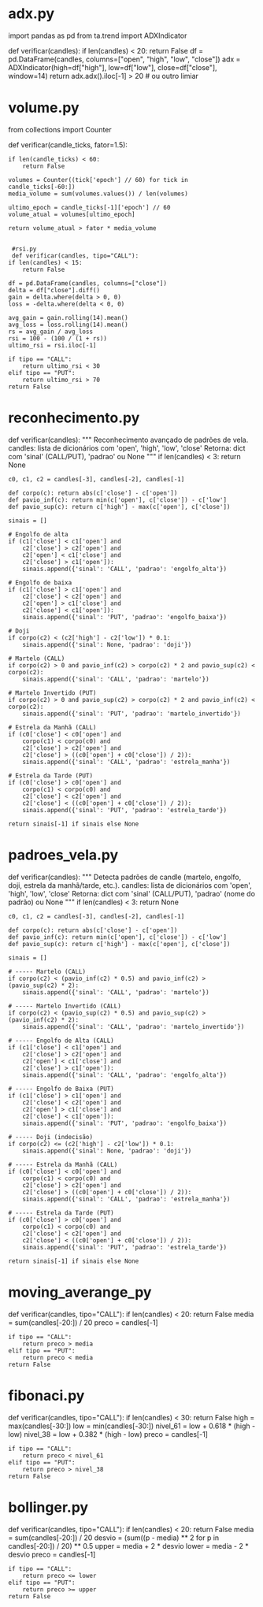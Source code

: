 # adx.py
import pandas as pd
from ta.trend import ADXIndicator

def verificar(candles):
    if len(candles) < 20:
        return False
    df = pd.DataFrame(candles, columns=["open", "high", "low", "close"])
    adx = ADXIndicator(high=df["high"], low=df["low"], close=df["close"], window=14)
    return adx.adx().iloc[-1] > 20  # ou outro limiar
  
  # volume.py
  from collections import Counter

def verificar(candle_ticks, fator=1.5):
    
    if len(candle_ticks) < 60:
        return False

    volumes = Counter((tick['epoch'] // 60) for tick in candle_ticks[-60:])
    media_volume = sum(volumes.values()) / len(volumes)

    ultimo_epoch = candle_ticks[-1]['epoch'] // 60
    volume_atual = volumes[ultimo_epoch]

    return volume_atual > fator * media_volume
     
     
     #rsi.py
     def verificar(candles, tipo="CALL"):
    if len(candles) < 15:
        return False

    df = pd.DataFrame(candles, columns=["close"])
    delta = df["close"].diff()
    gain = delta.where(delta > 0, 0)
    loss = -delta.where(delta < 0, 0)

    avg_gain = gain.rolling(14).mean()
    avg_loss = loss.rolling(14).mean()
    rs = avg_gain / avg_loss
    rsi = 100 - (100 / (1 + rs))
    ultimo_rsi = rsi.iloc[-1]

    if tipo == "CALL":
        return ultimo_rsi < 30
    elif tipo == "PUT":
        return ultimo_rsi > 70
    return False
# reconhecimento.py 
def verificar(candles):
    """
    Reconhecimento avançado de padrões de vela.
    candles: lista de dicionários com 'open', 'high', 'low', 'close'
    Retorna: dict com 'sinal' (CALL/PUT), 'padrao' ou None
    """
    if len(candles) < 3:
        return None

    c0, c1, c2 = candles[-3], candles[-2], candles[-1]

    def corpo(c): return abs(c['close'] - c['open'])
    def pavio_inf(c): return min(c['open'], c['close']) - c['low']
    def pavio_sup(c): return c['high'] - max(c['open'], c['close'])

    sinais = []

    # Engolfo de alta
    if (c1['close'] < c1['open'] and
        c2['close'] > c2['open'] and
        c2['open'] < c1['close'] and
        c2['close'] > c1['open']):
        sinais.append({'sinal': 'CALL', 'padrao': 'engolfo_alta'})

    # Engolfo de baixa
    if (c1['close'] > c1['open'] and
        c2['close'] < c2['open'] and
        c2['open'] > c1['close'] and
        c2['close'] < c1['open']):
        sinais.append({'sinal': 'PUT', 'padrao': 'engolfo_baixa'})

    # Doji
    if corpo(c2) < (c2['high'] - c2['low']) * 0.1:
        sinais.append({'sinal': None, 'padrao': 'doji'})

    # Martelo (CALL)
    if corpo(c2) > 0 and pavio_inf(c2) > corpo(c2) * 2 and pavio_sup(c2) < corpo(c2):
        sinais.append({'sinal': 'CALL', 'padrao': 'martelo'})

    # Martelo Invertido (PUT)
    if corpo(c2) > 0 and pavio_sup(c2) > corpo(c2) * 2 and pavio_inf(c2) < corpo(c2):
        sinais.append({'sinal': 'PUT', 'padrao': 'martelo_invertido'})

    # Estrela da Manhã (CALL)
    if (c0['close'] < c0['open'] and
        corpo(c1) < corpo(c0) and
        c2['close'] > c2['open'] and
        c2['close'] > ((c0['open'] + c0['close']) / 2)):
        sinais.append({'sinal': 'CALL', 'padrao': 'estrela_manha'})

    # Estrela da Tarde (PUT)
    if (c0['close'] > c0['open'] and
        corpo(c1) < corpo(c0) and
        c2['close'] < c2['open'] and
        c2['close'] < ((c0['open'] + c0['close']) / 2)):
        sinais.append({'sinal': 'PUT', 'padrao': 'estrela_tarde'})

    return sinais[-1] if sinais else None

# padroes_vela.py
def verificar(candles):
    """
    Detecta padrões de candle (martelo, engolfo, doji, estrela da manhã/tarde, etc.).
    candles: lista de dicionários com 'open', 'high', 'low', 'close'
    Retorna: dict com 'sinal' (CALL/PUT), 'padrao' (nome do padrão) ou None
    """
    if len(candles) < 3:
        return None

    c0, c1, c2 = candles[-3], candles[-2], candles[-1]

    def corpo(c): return abs(c['close'] - c['open'])
    def pavio_inf(c): return min(c['open'], c['close']) - c['low']
    def pavio_sup(c): return c['high'] - max(c['open'], c['close'])

    sinais = []

    # ----- Martelo (CALL)
    if corpo(c2) < (pavio_inf(c2) * 0.5) and pavio_inf(c2) > (pavio_sup(c2) * 2):
        sinais.append({'sinal': 'CALL', 'padrao': 'martelo'})

    # ----- Martelo Invertido (CALL)
    if corpo(c2) < (pavio_sup(c2) * 0.5) and pavio_sup(c2) > (pavio_inf(c2) * 2):
        sinais.append({'sinal': 'CALL', 'padrao': 'martelo_invertido'})

    # ----- Engolfo de Alta (CALL)
    if (c1['close'] < c1['open'] and
        c2['close'] > c2['open'] and
        c2['open'] < c1['close'] and
        c2['close'] > c1['open']):
        sinais.append({'sinal': 'CALL', 'padrao': 'engolfo_alta'})

    # ----- Engolfo de Baixa (PUT)
    if (c1['close'] > c1['open'] and
        c2['close'] < c2['open'] and
        c2['open'] > c1['close'] and
        c2['close'] < c1['open']):
        sinais.append({'sinal': 'PUT', 'padrao': 'engolfo_baixa'})

    # ----- Doji (indecisão)
    if corpo(c2) <= (c2['high'] - c2['low']) * 0.1:
        sinais.append({'sinal': None, 'padrao': 'doji'})

    # ----- Estrela da Manhã (CALL)
    if (c0['close'] < c0['open'] and
        corpo(c1) < corpo(c0) and
        c2['close'] > c2['open'] and
        c2['close'] > ((c0['open'] + c0['close']) / 2)):
        sinais.append({'sinal': 'CALL', 'padrao': 'estrela_manha'})

    # ----- Estrela da Tarde (PUT)
    if (c0['close'] > c0['open'] and
        corpo(c1) < corpo(c0) and
        c2['close'] < c2['open'] and
        c2['close'] < ((c0['open'] + c0['close']) / 2)):
        sinais.append({'sinal': 'PUT', 'padrao': 'estrela_tarde'})

    return sinais[-1] if sinais else None

# moving_averange_py
def verificar(candles, tipo="CALL"):
    if len(candles) < 20:
        return False
    media = sum(candles[-20:]) / 20
    preco = candles[-1]

    if tipo == "CALL":
        return preco > media
    elif tipo == "PUT":
        return preco < media
    return False

# fibonaci.py
def verificar(candles, tipo="CALL"):
    if len(candles) < 30:
        return False
    high = max(candles[-30:])
    low = min(candles[-30:])
    nivel_61 = low + 0.618 * (high - low)
    nivel_38 = low + 0.382 * (high - low)
    preco = candles[-1]

    if tipo == "CALL":
        return preco < nivel_61
    elif tipo == "PUT":
        return preco > nivel_38
    return False
 # bollinger.py
 def verificar(candles, tipo="CALL"):
    if len(candles) < 20:
        return False
    media = sum(candles[-20:]) / 20
    desvio = (sum((p - media) ** 2 for p in candles[-20:]) / 20) ** 0.5
    upper = media + 2 * desvio
    lower = media - 2 * desvio
    preco = candles[-1]

    if tipo == "CALL":
        return preco <= lower
    elif tipo == "PUT":
        return preco >= upper
    return False

